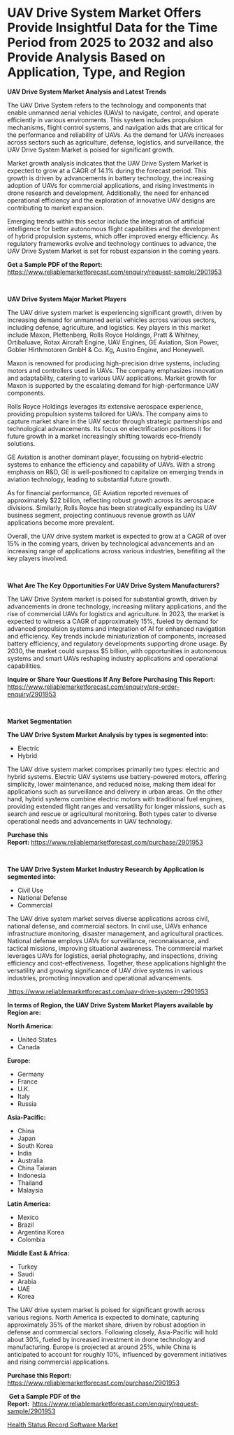 <p><h1>UAV Drive System Market Offers Provide Insightful Data for the Time Period from 2025 to 2032 and also Provide Analysis Based on Application, Type, and Region</h1></p><p><strong>UAV Drive System Market Analysis and Latest Trends</strong></p>
<p><p>The UAV Drive System refers to the technology and components that enable unmanned aerial vehicles (UAVs) to navigate, control, and operate efficiently in various environments. This system includes propulsion mechanisms, flight control systems, and navigation aids that are critical for the performance and reliability of UAVs. As the demand for UAVs increases across sectors such as agriculture, defense, logistics, and surveillance, the UAV Drive System Market is poised for significant growth.</p><p>Market growth analysis indicates that the UAV Drive System Market is expected to grow at a CAGR of 14.1% during the forecast period. This growth is driven by advancements in battery technology, the increasing adoption of UAVs for commercial applications, and rising investments in drone research and development. Additionally, the need for enhanced operational efficiency and the exploration of innovative UAV designs are contributing to market expansion.</p><p>Emerging trends within this sector include the integration of artificial intelligence for better autonomous flight capabilities and the development of hybrid propulsion systems, which offer improved energy efficiency. As regulatory frameworks evolve and technology continues to advance, the UAV Drive System Market is set for robust expansion in the coming years.</p></p>
<p><strong>Get a Sample PDF of the Report:&nbsp;</strong> <a href="https://www.reliablemarketforecast.com/enquiry/request-sample/2901953?utm_campaign=3029&utm_medium=2&utm_source=Github&utm_content=ia&utm_term=11032025&utm_id=uav-drive-system">https://www.reliablemarketforecast.com/enquiry/request-sample/2901953</a></p>
<p>&nbsp;</p>
<p><strong>UAV Drive System Major Market Players</strong></p>
<p><p>The UAV drive system market is experiencing significant growth, driven by increasing demand for unmanned aerial vehicles across various sectors, including defense, agriculture, and logistics. Key players in this market include Maxon, Plettenberg, Rolls Royce Holdings, Pratt & Whitney, Ortibaluave, Rotax Aircraft Engine, UAV Engines, GE Aviation, Sion Power, Gobler Hirthmotoren GmbH & Co. Kg, Austro Engine, and Honeywell.</p><p>Maxon is renowned for producing high-precision drive systems, including motors and controllers used in UAVs. The company emphasizes innovation and adaptability, catering to various UAV applications. Market growth for Maxon is supported by the escalating demand for high-performance UAV components.</p><p>Rolls Royce Holdings leverages its extensive aerospace experience, providing propulsion systems tailored for UAVs. The company aims to capture market share in the UAV sector through strategic partnerships and technological advancements. Its focus on electrification positions it for future growth in a market increasingly shifting towards eco-friendly solutions.</p><p>GE Aviation is another dominant player, focussing on hybrid-electric systems to enhance the efficiency and capability of UAVs. With a strong emphasis on R&D, GE is well-positioned to capitalize on emerging trends in aviation technology, leading to substantial future growth.</p><p>As for financial performance, GE Aviation reported revenues of approximately $22 billion, reflecting robust growth across its aerospace divisions. Similarly, Rolls Royce has been strategically expanding its UAV business segment, projecting continuous revenue growth as UAV applications become more prevalent.</p><p>Overall, the UAV drive system market is expected to grow at a CAGR of over 15% in the coming years, driven by technological advancements and an increasing range of applications across various industries, benefiting all the key players involved.</p></p>
<p>&nbsp;</p>
<p><strong>What Are The Key Opportunities For UAV Drive System Manufacturers?</strong></p>
<p><p>The UAV Drive System market is poised for substantial growth, driven by advancements in drone technology, increasing military applications, and the rise of commercial UAVs for logistics and agriculture. In 2023, the market is expected to witness a CAGR of approximately 15%, fueled by demand for advanced propulsion systems and integration of AI for enhanced navigation and efficiency. Key trends include miniaturization of components, increased battery efficiency, and regulatory developments supporting drone usage. By 2030, the market could surpass $5 billion, with opportunities in autonomous systems and smart UAVs reshaping industry applications and operational capabilities.</p></p>
<p><strong>Inquire or Share Your Questions If Any Before Purchasing This Report:</strong> <a href="https://www.reliablemarketforecast.com/enquiry/pre-order-enquiry/2901953?utm_campaign=3029&utm_medium=2&utm_source=Github&utm_content=ia&utm_term=11032025&utm_id=uav-drive-system">https://www.reliablemarketforecast.com/enquiry/pre-order-enquiry/2901953</a></p>
<p>&nbsp;</p>
<p><strong>Market Segmentation</strong></p>
<p><strong>The UAV Drive System Market Analysis by types is segmented into:</strong></p>
<p><ul><li>Electric</li><li>Hybrid</li></ul></p>
<p><p>The UAV drive system market comprises primarily two types: electric and hybrid systems. Electric UAV systems use battery-powered motors, offering simplicity, lower maintenance, and reduced noise, making them ideal for applications such as surveillance and delivery in urban areas. On the other hand, hybrid systems combine electric motors with traditional fuel engines, providing extended flight ranges and versatility for longer missions, such as search and rescue or agricultural monitoring. Both types cater to diverse operational needs and advancements in UAV technology.</p></p>
<p><strong>Purchase this Report:&nbsp;</strong><a href="https://www.reliablemarketforecast.com/purchase/2901953?utm_campaign=3029&utm_medium=2&utm_source=Github&utm_content=ia&utm_term=11032025&utm_id=uav-drive-system">https://www.reliablemarketforecast.com/purchase/2901953</a></p>
<p>&nbsp;</p>
<p><strong>The UAV Drive System Market Industry Research by Application is segmented into:</strong></p>
<p><ul><li>Civil Use</li><li>National Defense</li><li>Commercial</li></ul></p>
<p><p>The UAV drive system market serves diverse applications across civil, national defense, and commercial sectors. In civil use, UAVs enhance infrastructure monitoring, disaster management, and agricultural practices. National defense employs UAVs for surveillance, reconnaissance, and tactical missions, improving situational awareness. The commercial market leverages UAVs for logistics, aerial photography, and inspections, driving efficiency and cost-effectiveness. Together, these applications highlight the versatility and growing significance of UAV drive systems in various industries, promoting innovation and operational advancements.</p></p>
<p><a href="https://www.reliablemarketforecast.com/uav-drive-system-r2901953?utm_campaign=3029&utm_medium=2&utm_source=Github&utm_content=ia&utm_term=11032025&utm_id=uav-drive-system">&nbsp;https://www.reliablemarketforecast.com/uav-drive-system-r2901953</a></p>
<p><strong>In terms of Region, the UAV Drive System Market Players available by Region are:</strong></p>
<p>
    <p> <strong> North America: </strong>
        <ul>
            <li>United States</li>
            <li>Canada</li>
        </ul>
        </p> 
    <p> <strong> Europe: </strong>
        <ul>
            <li>Germany</li>
            <li>France</li>
            <li>U.K.</li>
            <li>Italy</li>
            <li>Russia</li>
        </ul>
        </p> 
    <p> <strong> Asia-Pacific: </strong>
        <ul>
            <li>China</li>
            <li>Japan</li>
            <li>South Korea</li>
            <li>India</li>
            <li>Australia</li>
            <li>China Taiwan</li>
            <li>Indonesia</li>
            <li>Thailand</li>
            <li>Malaysia</li>
        </ul>
        </p> 
    <p> <strong> Latin America: </strong>
        <ul>
            <li>Mexico</li>
            <li>Brazil</li>
            <li>Argentina Korea</li>
            <li>Colombia</li>
        </ul>
        </p> 
    <p> <strong> Middle East & Africa: </strong>
        <ul>
            <li>Turkey</li>
            <li>Saudi</li>
            <li>Arabia</li>
            <li>UAE</li>
            <li>Korea</li>
        </ul>
    </p>
    </p>
<p><p>The UAV drive system market is poised for significant growth across various regions. North America is expected to dominate, capturing approximately 35% of the market share, driven by robust adoption in defense and commercial sectors. Following closely, Asia-Pacific will hold about 30%, fueled by increased investment in drone technology and manufacturing. Europe is projected at around 25%, while China is anticipated to account for roughly 10%, influenced by government initiatives and rising commercial applications.</p></p>
<p><strong>Purchase this Report: </strong><a href="https://www.reliablemarketforecast.com/purchase/2901953?utm_campaign=3029&utm_medium=2&utm_source=Github&utm_content=ia&utm_term=11032025&utm_id=uav-drive-system">https://www.reliablemarketforecast.com/purchase/2901953</a></p>
<p>&nbsp;<strong>Get a Sample PDF of the Report:&nbsp;&nbsp;</strong><a href="https://www.reliablemarketforecast.com/enquiry/request-sample/2901953?utm_campaign=3029&utm_medium=2&utm_source=Github&utm_content=ia&utm_term=11032025&utm_id=uav-drive-system">https://www.reliablemarketforecast.com/enquiry/request-sample/2901953</a></p>
<p><strong></strong></p>
<p><p><a href="https://github.com/azetehhasle/Market-Research-Report-List-1/blob/main/health-status-record-software-market.md?utm_campaign=3029&utm_medium=2&utm_source=Github&utm_content=ia&utm_term=11032025&utm_id=uav-drive-system">Health Status Record Software Market</a></p></p>